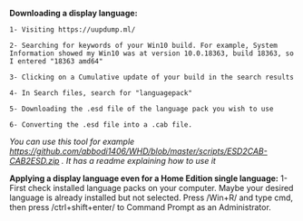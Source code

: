 **Downloading a display language:**

    1- Visiting https://uupdump.ml/

    2- Searching for keywords of your Win10 build. For example, System Information showed my Win10 was at version 10.0.18363, build 18363, so I entered "18363 amd64"

    3- Clicking on a Cumulative update of your build in the search results

    4- In Search files, search for "languagepack"

    5- Downloading the .esd file of the language pack you wish to use

    6- Converting the .esd file into a .cab file. 
_You can use this tool for example https://github.com/abbodi1406/WHD/blob/master/scripts/ESD2CAB-CAB2ESD.zip .
It has a readme explaining how to use it_

**Applying a display language even for a Home Edition single language:**
    1- First check installed language packs on your computer. Maybe your desired language is already installed but not selected. Press /Win+R/ and type cmd, then press /ctrl+shift+enter/ to Command Prompt as an Administrator.
